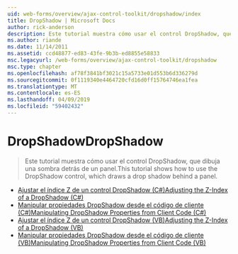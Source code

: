 ```yaml
---
uid: web-forms/overview/ajax-control-toolkit/dropshadow/index
title: DropShadow | Microsoft Docs
author: rick-anderson
description: Este tutorial muestra cómo usar el control DropShadow, que dibuja una sombra detrás de un panel.
ms.author: riande
ms.date: 11/14/2011
ms.assetid: ccd48877-ed83-43fe-9b3b-ed8855e58833
msc.legacyurl: /web-forms/overview/ajax-control-toolkit/dropshadow
msc.type: chapter
ms.openlocfilehash: af78f3841bf3021c15a5733e01d553b6d336279d
ms.sourcegitcommit: 0f1119340e4464720cfd16d0ff15764746ea1fea
ms.translationtype: MT
ms.contentlocale: es-ES
ms.lasthandoff: 04/09/2019
ms.locfileid: "59402432"
---
```

# <a name="dropshadow"></a><span data-ttu-id="9c90e-103">DropShadow</span><span class="sxs-lookup"><span data-stu-id="9c90e-103">DropShadow</span></span>

> <span data-ttu-id="9c90e-104">Este tutorial muestra cómo usar el control DropShadow, que dibuja una sombra detrás de un panel.</span><span class="sxs-lookup"><span data-stu-id="9c90e-104">This tutorial shows how to use the DropShadow control, which draws a drop shadow behind a panel.</span></span>


- [<span data-ttu-id="9c90e-105">Ajustar el índice Z de un control DropShadow (C#)</span><span class="sxs-lookup"><span data-stu-id="9c90e-105">Adjusting the Z-Index of a DropShadow (C#)</span></span>](adjusting-the-z-index-of-a-dropshadow-cs.md)
- [<span data-ttu-id="9c90e-106">Manipular propiedades DropShadow desde el código de cliente (C#)</span><span class="sxs-lookup"><span data-stu-id="9c90e-106">Manipulating DropShadow Properties from Client Code (C#)</span></span>](manipulating-dropshadow-properties-from-client-code-cs.md)
- [<span data-ttu-id="9c90e-107">Ajustar el índice Z de un control DropShadow (VB)</span><span class="sxs-lookup"><span data-stu-id="9c90e-107">Adjusting the Z-Index of a DropShadow (VB)</span></span>](adjusting-the-z-index-of-a-dropshadow-vb.md)
- [<span data-ttu-id="9c90e-108">Manipular propiedades DropShadow desde el código de cliente (VB)</span><span class="sxs-lookup"><span data-stu-id="9c90e-108">Manipulating DropShadow Properties from Client Code (VB)</span></span>](manipulating-dropshadow-properties-from-client-code-vb.md)
